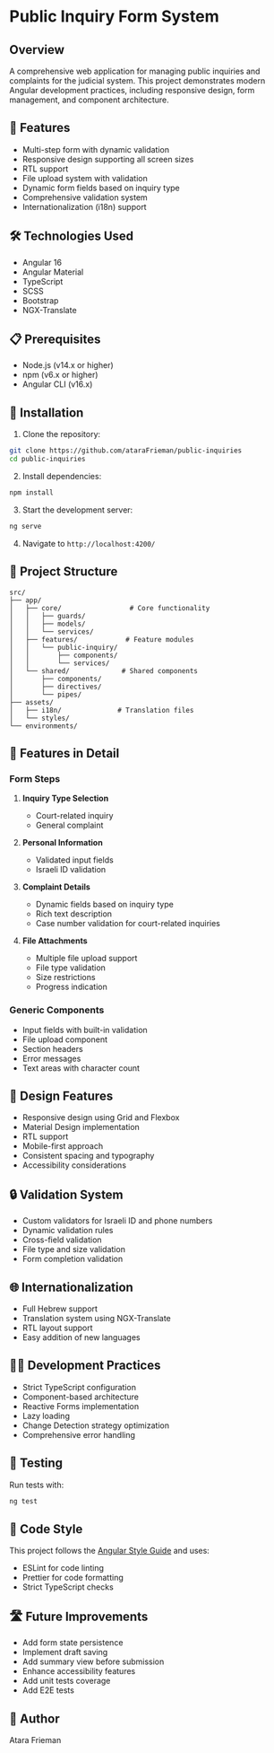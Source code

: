 # Public Inquiry Form System

## Overview
A comprehensive web application for managing public inquiries and complaints for the judicial system. This project demonstrates modern Angular development practices, including responsive design, form management, and component architecture.

## 🚀 Features
- Multi-step form with dynamic validation
- Responsive design supporting all screen sizes
- RTL support
- File upload system with validation
- Dynamic form fields based on inquiry type
- Comprehensive validation system
- Internationalization (i18n) support

## 🛠 Technologies Used
- Angular 16
- Angular Material
- TypeScript
- SCSS
- Bootstrap
- NGX-Translate

## 📋 Prerequisites
- Node.js (v14.x or higher)
- npm (v6.x or higher)
- Angular CLI (v16.x)

## 🔧 Installation

1. Clone the repository:
```bash
git clone https://github.com/ataraFrieman/public-inquiries
cd public-inquiries
```

2. Install dependencies:
```bash
npm install
```

3. Start the development server:
```bash
ng serve
```

4. Navigate to `http://localhost:4200/`

## 📁 Project Structure
```
src/
├── app/
│   ├── core/                 # Core functionality
│   │   ├── guards/
│   │   ├── models/
│   │   └── services/
│   ├── features/            # Feature modules
│   │   └── public-inquiry/
│   │       ├── components/
│   │       └── services/
│   └── shared/             # Shared components
│       ├── components/
│       ├── directives/
│       └── pipes/
├── assets/
│   ├── i18n/              # Translation files
│   └── styles/
└── environments/
```

## 🎯 Features in Detail

### Form Steps
1. **Inquiry Type Selection**
   - Court-related inquiry
   - General complaint

2. **Personal Information**
   - Validated input fields
   - Israeli ID validation

3. **Complaint Details**
   - Dynamic fields based on inquiry type
   - Rich text description
   - Case number validation for court-related inquiries

4. **File Attachments**
   - Multiple file upload support
   - File type validation
   - Size restrictions
   - Progress indication

### Generic Components
- Input fields with built-in validation
- File upload component
- Section headers
- Error messages
- Text areas with character count

## 🎨 Design Features
- Responsive design using Grid and Flexbox
- Material Design implementation
- RTL support
- Mobile-first approach
- Consistent spacing and typography
- Accessibility considerations

## 🔒 Validation System
- Custom validators for Israeli ID and phone numbers
- Dynamic validation rules
- Cross-field validation
- File type and size validation
- Form completion validation

## 🌐 Internationalization
- Full Hebrew support
- Translation system using NGX-Translate
- RTL layout support
- Easy addition of new languages

## 👨‍💻 Development Practices
- Strict TypeScript configuration
- Component-based architecture
- Reactive Forms implementation
- Lazy loading
- Change Detection strategy optimization
- Comprehensive error handling

## 🧪 Testing
Run tests with:
```bash
ng test
```

## 📝 Code Style
This project follows the [Angular Style Guide](https://angular.io/guide/styleguide) and uses:
- ESLint for code linting
- Prettier for code formatting
- Strict TypeScript checks

## 🛣️ Future Improvements
- Add form state persistence
- Implement draft saving
- Add summary view before submission
- Enhance accessibility features
- Add unit tests coverage
- Add E2E tests

## 👥 Author
Atara Frieman

